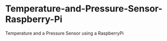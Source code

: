 # Temperature-and-Pressure-Sensor-Raspberry-Pi
Temperature and a Pressure Sensor using a RaspberryPi
